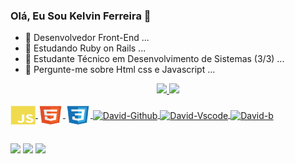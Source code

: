 ### Olá, Eu Sou Kelvin Ferreira 👋

- 🔭 Desenvolvedor Front-End ...
- 🌱 Estudando Ruby on Rails ...
- 🌱 Estudante Técnico em Desenvolvimento de Sistemas (3/3) ...
- 💬 Pergunte-me sobre Html css e Javascript ...

<div align="center">
  <a href="https://github.com/Kelvinfx">
  <img height="180em" src="https://github-readme-stats.vercel.app/api?username=Kelvinfx&show_icons=true&theme=cobalt&include_all_commits=true&count_private=true"/>
  <img height="180em" src="https://github-readme-stats.vercel.app/api/top-langs/?username=Kelvinfx&layout=compact&langs_count=7&theme=cobalt"/>
</div>
  
  <div style="display: inline_block"><br>
  <img align="center" alt="David-Js" height="30" width="40" src="https://raw.githubusercontent.com/devicons/devicon/master/icons/javascript/javascript-plain.svg">
  <img align="center" alt="David-HTML" height="30" width="40" src="https://raw.githubusercontent.com/devicons/devicon/master/icons/html5/html5-original.svg">
  <img align="center" alt="David-CSS" height="30" width="40" src="https://raw.githubusercontent.com/devicons/devicon/master/icons/css3/css3-original.svg">
  <img align="center" alt="David-Github" height="30" width="40" src="https://cdn.jsdelivr.net/gh/devicons/devicon/icons/github/github-original.svg" />
  <img align="center" alt="David-Vscode" height="30" width="40" src="https://cdn.jsdelivr.net/gh/devicons/devicon/icons/vscode/vscode-original.svg" />
  <img align="center" alt="David-b" height="30" width="40" src="https://cdn.jsdelivr.net/gh/devicons/devicon/icons/bootstrap/bootstrap-original.svg" />


  
  </div>
  
 ##
  
<div> 
  <a href="https://www.instagram.com/kelvinferreiraxx/" target="_blank"><img src="https://img.shields.io/badge/-Instagram-%23E4405F?style=for-the-badge&logo=instagram&logoColor=white" target="_blank"></a>
  <a href = "kelvinferreira472@gmail.com"><img src="https://img.shields.io/badge/-Gmail-%23333?style=for-the-badge&logo=gmail&logoColor=white" target="_blank"></a>
  <a href="https://www.linkedin.com/in/kelvin-ferreira-9a2ba2240/" target="_blank"><img src="https://img.shields.io/badge/-LinkedIn-%230077B5?style=for-the-badge&logo=linkedin&logoColor=white" target="_blank"></a> 
  
</div>
